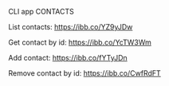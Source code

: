 CLI app CONTACTS

List contacts:
https://ibb.co/YZ9yJDw

Get contact by id:
https://ibb.co/YcTW3Wm

Add contact:
https://ibb.co/fYTyJDn

Remove contact by id:
https://ibb.co/CwfRdFT